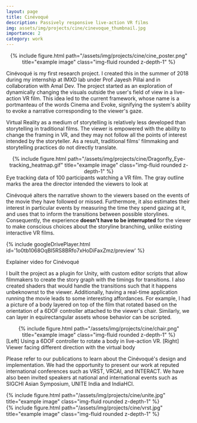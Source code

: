 ```yaml
---
layout: page
title: Cinévoqué
description: Passively responsive live-action VR films
img: assets/img/projects/cine/cinevoque_thumbnail.jpg
importance: 2
category: work
---
```


<div class="row" style="text-align:center">
    <div class="col-sm mt-3 mt-md-0">
        {% include figure.html path="/assets/img/projects/cine/cine_poster.png" title="example image" class="img-fluid rounded z-depth-1" %}
    </div>
</div>

Cinévoqué is my first research project. I created this in the summer of 2018 during my internship at IMXD lab under Prof Jayesh Pillai and in collaboration with Amal Dev. The project started as an exploration of dynamically changing the visuals outside the user's field of view in a live-action VR film. This idea led to the current framework, whose name is a portmanteau of the words Cinema and Evoke, signifying the system's ability to evoke a narrative corresponding to the viewer's gaze.

Virtual Reality as a medium of storytelling is relatively less developed than storytelling in traditional films. The viewer is empowered with the ability to change the framing in VR, and they may not follow all the points of interest intended by the storyteller. As a result, traditional films' filmmaking and storytelling practices do not directly translate. 


<div class="row" style="text-align:center">
    <div class="col-sm mt-3 mt-md-0">
        {% include figure.html path="/assets/img/projects/cine/Dragonfly_Eye-tracking_heatmap.gif" title="example image" class="img-fluid rounded z-depth-1" %}
    </div>
</div>
<div class="caption">
    Eye tracking data of 100 participants watching a VR film. The gray outline marks the area the director intended the viewers to look at
</div>

Cinévoqué alters the narrative shown to the viewers based on the events of the movie they have followed or missed. Furthermore, it also estimates their interest in particular events by measuring the time they spend gazing at it, and uses that to inform the transitions between possible storylines. Consequently, the experience **doesn't have to be interrupted** for the viewer to make conscious choices about the storyline branching, unlike existing interactive VR films.

{% include googleDrivePlayer.html id='1o0tb1068OqBI5RS8BRfo7xHoDiFaxZmz/preview' %}
<div class="caption">
    Explainer video for Cinévoqué
</div>
  
 
I built the project as a plugin for Unity, with custom editor scripts that allow filmmakers to create the story graph with the timings for transitions. I also created shaders that would handle the transitions such that it happens unbeknownst to the viewer. Additionally, having a real-time application running the movie leads to some interesting affordances. For example, I had a picture of a body layered on top of the film that rotated based on the orientation of a 6DOF controller attached to the viewer's chair. Similarly, we can layer in equirectangular assets whose behavior can be scripted.

<div class="row" style="text-align:center">
    <div class="col-sm mt-3 mt-md-0">
        {% include figure.html path="/assets/img/projects/cine/chair.png" title="example image" class="img-fluid rounded z-depth-1" %}
    </div>
</div>
<div class="caption">
    [Left] Using a 6DOF controller to rotate a body in live-action VR. [Right] Viewer facing different direction with the virtual body
</div>

Please refer to our publications to learn about the Cinévoqué's design and implementation. We had the opportunity to present our work at reputed international conferences such as VRST, VRCAI, and INTERACT. We have also been invited speakers at national and international events such as SIGCHI Asian Symposium, UNITE India and IndiaHCI.
 
 
 <div class="row">
    <div class="col-sm mt-3 mt-md-0">
        {% include figure.html path="/assets/img/projects/cine/unite.jpg" title="example image" class="img-fluid rounded z-depth-1" %}
    </div>
    <div class="col-sm mt-3 mt-md-0">
        {% include figure.html path="/assets/img/projects/cine/vrst.jpg" title="example image" class="img-fluid rounded z-depth-1" %}
    </div>
</div>
<div class="caption">